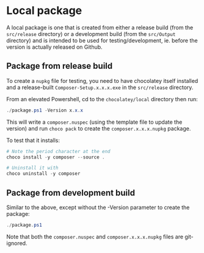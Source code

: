 # Local package

A local package is one that is created from either a release build (from the `src/release` directory) or a
development build (from the `src/Output` directory) and is intended to be used for testing/development,
ie. before the version is actually released on Github.

## Package from release build
To create a `nupkg` file for testing, you need to have chocolatey itself installed and a release-built
`Composer-Setup.x.x.x.exe` in the `src/release` directory.

From an elevated Powershell, cd to the `chocolatey/local` directory then run:

```powershell
./package.ps1 -Version x.x.x
```

This will write a `composer.nuspec` (using the template file to update the version) and run `choco pack`
to create the `composer.x.x.x.nupkg` package.

To test that it installs:

```powershell
# Note the period character at the end
choco install -y composer --source .

# Uninstall it with
choco uninstall -y composer
```

## Package from development build
Similar to the above, except without the -Version parameter to create the package:

```powershell
./package.ps1
```

Note that both the `composer.nuspec` and `composer.x.x.x.nupkg` files are git-ignored.
